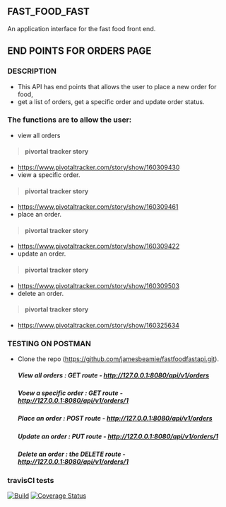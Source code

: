 ## FAST_FOOD_FAST
An application interface for the fast food front end.

## END POINTS FOR ORDERS PAGE

 ### DESCRIPTION
 - This API has end points that allows the user to place a new order for food,
 - get a list of orders, get a specific order and update order status.

### The functions are to allow the user: 
- view all orders
 > #### pivortal tracker story
   - https://www.pivotaltracker.com/story/show/160309430
- view a specific order.
 > #### pivortal tracker story
   - https://www.pivotaltracker.com/story/show/160309461
- place an order.
 > #### pivortal tracker story
   - https://www.pivotaltracker.com/story/show/160309422
- update an order.
 > #### pivortal tracker story
   - https://www.pivotaltracker.com/story/show/160309503
- delete an order.
 > #### pivortal tracker story
   - https://www.pivotaltracker.com/story/show/160325634

### TESTING ON POSTMAN

- Clone the repo (https://github.com/jamesbeamie/fastfoodfastapi.git).
    ##### View all orders : GET route - http://127.0.0.1:8080/api/v1/orders
   ##### Voew a specific order : GET route - http://127.0.0.1:8080/api/v1/orders/1
    ##### Place an order : POST route - http://127.0.0.1:8080/api/v1/orders
    ##### Update an order : PUT route - http://127.0.0.1:8080/api/v1/orders/1
   ##### Delete an order : the DELETE route - http://127.0.0.1:8080/api/v1/orders/1
   
### travisCI tests
[![Build](https://travis-ci.org/jamesbeamie/fastfoods-api.svg?branch=master)](!:https://travis-ci.org/jamesbeamie/fastfoods-api)
[![Coverage Status](https://coveralls.io/repos/github/jamesbeamie/fastfoods-api/badge.svg?branch=master)](https://coveralls.io/github/jamesbeamie/fastfoods-api?branch=master)
